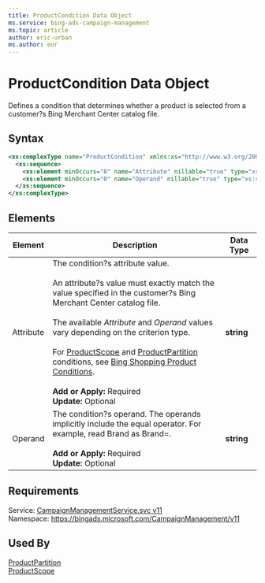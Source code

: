 ```yaml
---
title: ProductCondition Data Object
ms.service: bing-ads-campaign-management
ms.topic: article
author: eric-urban
ms.author: eur
---
```

# ProductCondition Data Object
Defines a condition that determines whether a product is selected from a customer?s Bing Merchant Center catalog file.

## Syntax
```xml
<xs:complexType name="ProductCondition" xmlns:xs="http://www.w3.org/2001/XMLSchema">
  <xs:sequence>
    <xs:element minOccurs="0" name="Attribute" nillable="true" type="xs:string" />
    <xs:element minOccurs="0" name="Operand" nillable="true" type="xs:string" />
  </xs:sequence>
</xs:complexType>
```

## <a name="elements"></a>Elements

|Element|Description|Data Type|
|-----------|---------------|-------------|
|<a name="attribute"></a>Attribute|The condition?s attribute value.<br /><br />An attribute?s value must exactly match the value specified in the customer?s Bing Merchant Center catalog file.<br /><br />The available *Attribute* and *Operand* values vary depending on the criterion type.<br /><br />For [ProductScope](../campaign-management/productscope.md) and [ProductPartition](../campaign-management/productpartition.md) conditions, see [Bing Shopping Product Conditions](~/guides/product-ads.md#conditions).<br /><br />**Add or Apply:** Required<br/>**Update:** Optional|**string**|
|<a name="operand"></a>Operand|The condition?s operand. The operands implicitly include the equal operator. For example, read Brand as Brand=.<br /><br />**Add or Apply:** Required<br/>**Update:** Optional|**string**|

## Requirements
Service: [CampaignManagementService.svc v11](https://campaign.api.bingads.microsoft.com/Api/Advertiser/CampaignManagement/v11/CampaignManagementService.svc)  
Namespace: https://bingads.microsoft.com/CampaignManagement/v11  

## Used By
[ProductPartition](productpartition.md)  
[ProductScope](productscope.md)  
